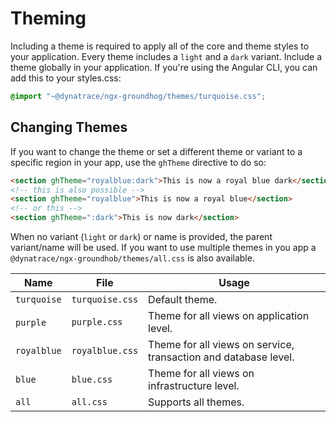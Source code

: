 # Theming

Including a theme is required to apply all of the core and theme styles to your application. Every theme includes a `light` and a `dark` variant.
Include a theme globally in your application. If you're using the Angular CLI, you can add this to your styles.css:

```css
@import "~@dynatrace/ngx-groundhog/themes/turquoise.css";
```

## Changing Themes
If you want to change the theme or set a different theme or variant to a specific region in your app, use the `ghTheme` directive to do so:

```html
<section ghTheme="royalblue:dark">This is now a royal blue dark</section>
<!-- this is also possible -->
<section ghTheme="royalblue">This is now a royal blue</section>
<!-- or this -->
<section ghTheme=":dark">This is now dark</section>
```

When no variant (`light` or `dark`) or name is provided, the parent variant/name will be used.
If you want to use multiple themes in you app a `@dynatrace/ngx-groundhob/themes/all.css` is also available.


| Name         | File            | Usage                                                           |
|--------------|-----------------|-----------------------------------------------------------------|
| `turquoise`  | `turquoise.css` | Default theme.                                                  |
| `purple`     | `purple.css`    | Theme for all views on application level.                       |
| `royalblue`  | `royalblue.css` | Theme for all views on service, transaction and database level. |
| `blue`       | `blue.css`      | Theme for all views on infrastructure level.                    |
| `all`        | `all.css`       | Supports all themes.                                            |
